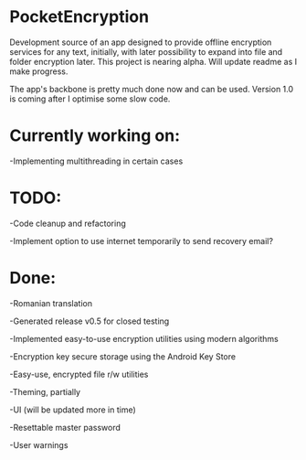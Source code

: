 # PocketEncryption
Development source of an app designed to provide offline encryption services for any text, initially, with later possibility to expand into file and folder encryption later.
This project is nearing alpha. Will update readme as I make progress.

The app's backbone is pretty much done now and can be used. Version 1.0 is coming after I optimise some slow code.

# Currently working on:

-Implementing multithreading in certain cases

# TODO:

-Code cleanup and refactoring

-Implement option to use internet temporarily to send recovery email?


# Done:

-Romanian translation

-Generated release v0.5 for closed testing

-Implemented easy-to-use encryption utilities using modern algorithms

-Encryption key secure storage using the Android Key Store

-Easy-use, encrypted file r/w utilities

-Theming, partially

-UI (will be updated more in time)

-Resettable master password

-User warnings
